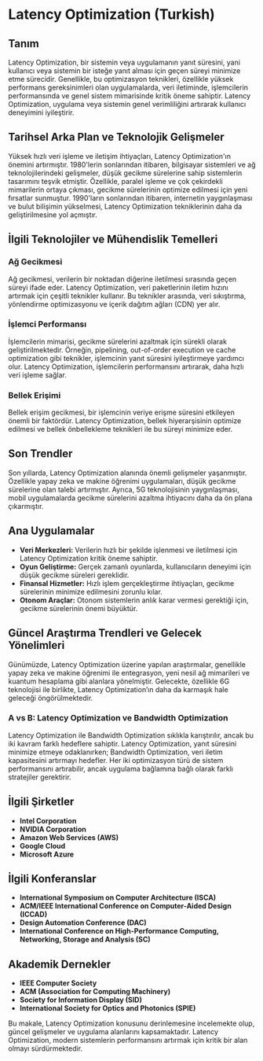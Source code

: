 # Latency Optimization (Turkish)

## Tanım

Latency Optimization, bir sistemin veya uygulamanın yanıt süresini, yani kullanıcı veya sistemin bir isteğe yanıt alması için geçen süreyi minimize etme sürecidir. Genellikle, bu optimizasyon teknikleri, özellikle yüksek performans gereksinimleri olan uygulamalarda, veri iletiminde, işlemcilerin performansında ve genel sistem mimarisinde kritik öneme sahiptir. Latency Optimization, uygulama veya sistemin genel verimliliğini artırarak kullanıcı deneyimini iyileştirir.

## Tarihsel Arka Plan ve Teknolojik Gelişmeler

Yüksek hızlı veri işleme ve iletişim ihtiyaçları, Latency Optimization'ın önemini artırmıştır. 1980'lerin sonlarından itibaren, bilgisayar sistemleri ve ağ teknolojilerindeki gelişmeler, düşük gecikme sürelerine sahip sistemlerin tasarımını teşvik etmiştir. Özellikle, paralel işleme ve çok çekirdekli mimarilerin ortaya çıkması, gecikme sürelerinin optimize edilmesi için yeni fırsatlar sunmuştur. 1990'ların sonlarından itibaren, internetin yaygınlaşması ve bulut bilişimin yükselmesi, Latency Optimization tekniklerinin daha da geliştirilmesine yol açmıştır.

## İlgili Teknolojiler ve Mühendislik Temelleri

### Ağ Gecikmesi

Ağ gecikmesi, verilerin bir noktadan diğerine iletilmesi sırasında geçen süreyi ifade eder. Latency Optimization, veri paketlerinin iletim hızını artırmak için çeşitli teknikler kullanır. Bu teknikler arasında, veri sıkıştırma, yönlendirme optimizasyonu ve içerik dağıtım ağları (CDN) yer alır.

### İşlemci Performansı

İşlemcilerin mimarisi, gecikme sürelerini azaltmak için sürekli olarak geliştirilmektedir. Örneğin, pipelining, out-of-order execution ve cache optimization gibi teknikler, işlemcinin yanıt süresini iyileştirmeye yardımcı olur. Latency Optimization, işlemcilerin performansını artırarak, daha hızlı veri işleme sağlar.

### Bellek Erişimi

Bellek erişim gecikmesi, bir işlemcinin veriye erişme süresini etkileyen önemli bir faktördür. Latency Optimization, bellek hiyerarşisinin optimize edilmesi ve bellek önbellekleme teknikleri ile bu süreyi minimize eder. 

## Son Trendler

Son yıllarda, Latency Optimization alanında önemli gelişmeler yaşanmıştır. Özellikle yapay zeka ve makine öğrenimi uygulamaları, düşük gecikme sürelerine olan talebi artırmıştır. Ayrıca, 5G teknolojisinin yaygınlaşması, mobil uygulamalarda gecikme sürelerini azaltma ihtiyacını daha da ön plana çıkarmıştır.

## Ana Uygulamalar

- **Veri Merkezleri:** Verilerin hızlı bir şekilde işlenmesi ve iletilmesi için Latency Optimization kritik öneme sahiptir.
- **Oyun Geliştirme:** Gerçek zamanlı oyunlarda, kullanıcıların deneyimi için düşük gecikme süreleri gereklidir.
- **Finansal Hizmetler:** Hızlı işlem gerçekleştirme ihtiyaçları, gecikme sürelerinin minimize edilmesini zorunlu kılar.
- **Otonom Araçlar:** Otonom sistemlerin anlık karar vermesi gerektiği için, gecikme sürelerinin önemi büyüktür.

## Güncel Araştırma Trendleri ve Gelecek Yönelimleri

Günümüzde, Latency Optimization üzerine yapılan araştırmalar, genellikle yapay zeka ve makine öğrenimi ile entegrasyon, yeni nesil ağ mimarileri ve kuantum hesaplama gibi alanlara yönelmiştir. Gelecekte, özellikle 6G teknolojisi ile birlikte, Latency Optimization’ın daha da karmaşık hale geleceği öngörülmektedir.

### A vs B: Latency Optimization ve Bandwidth Optimization

Latency Optimization ile Bandwidth Optimization sıklıkla karıştırılır, ancak bu iki kavram farklı hedeflere sahiptir. Latency Optimization, yanıt süresini minimize etmeye odaklanırken; Bandwidth Optimization, veri iletim kapasitesini artırmayı hedefler. Her iki optimizasyon türü de sistem performansını artırabilir, ancak uygulama bağlamına bağlı olarak farklı stratejiler gerektirir.

## İlgili Şirketler

- **Intel Corporation**
- **NVIDIA Corporation**
- **Amazon Web Services (AWS)**
- **Google Cloud**
- **Microsoft Azure**

## İlgili Konferanslar

- **International Symposium on Computer Architecture (ISCA)**
- **ACM/IEEE International Conference on Computer-Aided Design (ICCAD)**
- **Design Automation Conference (DAC)**
- **International Conference on High-Performance Computing, Networking, Storage and Analysis (SC)**

## Akademik Dernekler

- **IEEE Computer Society**
- **ACM (Association for Computing Machinery)**
- **Society for Information Display (SID)**
- **International Society for Optics and Photonics (SPIE)**

Bu makale, Latency Optimization konusunu derinlemesine incelemekte olup, güncel gelişmeler ve uygulama alanlarını kapsamaktadır. Latency Optimization, modern sistemlerin performansını artırmak için kritik bir alan olmayı sürdürmektedir.